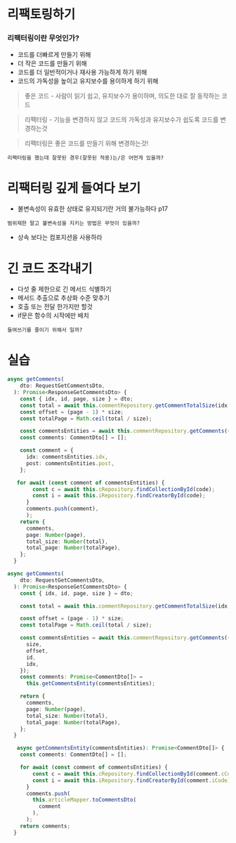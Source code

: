 # 리팩토링하기

### 리팩터링이란 무엇인가?

- 코드를 더빠르게 만들기 위해
- 더 작은 코드를 만들기 위해
- 코드를 더 일반적이거나 재사용 가능하게 하기 위해
- 코드의 가독성을 높이고 유지보수를 용이하게 하기 위해

> 좋은 코드 - 사람이 읽기 쉽고, 유지보수가 용이하며, 의도한 대로 잘 동작하는 코드

> 리팩터링 - 기능을 변경하지 않고 코드의 가독성과 유지보수가 쉽도록 코드를 변경하는것

> 리팩터링은 좋은 코드를 만들기 위해 변경하는것!

```
리팩터링을 했는데 잘못된 경우(잘못된 적용)는/은 어떤게 있을까?
```

# 리팩터링 깊게 들여다 보기

- 불변속성이 유효한 상태로 유지되기란 거의 불가능하다 p17

```
범위제한 말고 불변속성을 지키는 방법은 무엇이 있을까?
```

- 상속 보다는 컴포지션을 사용하라

# 긴 코드 조각내기

- 다섯 줄 제한으로 긴 메서드 식별하기
- 메서드 추출으로 추상화 수준 맞추기
- 호출 또는 전달 한가지만 할것
- if문은 함수의 시작에만 배치

```
들여쓰기를 줄이기 위해서 일까?
```

# 실습

```ts
async getComments(
    dto: RequestGetCommentsDto,
  ): Promise<ResponseGetCommentsDto> {
    const { idx, id, page, size } = dto;
    const total = await this.commentRepository.getCommentTotalSize(idx, id);
    const offset = (page - 1) * size;
    const totalPage = Math.ceil(total / size);

    const commentsEntities = await this.commentRepository.getComments({size,offset,id,idx});
    const comments: CommentDto[] = [];

    const comment = {
      idx: commentsEntities.idx,
      post: commentsEntities.post,
    };

   for await (const comment of commentsEntities) {
        const c = await this.cRepository.findCollectionById(code);
        const i = await this.iRepository.findCreatorById(code);
      }
      comments.push(comment),
      );
    return {
      comments,
      page: Number(page),
      total_size: Number(total),
      total_page: Number(totalPage),
    };
  }
```

```ts
async getComments(
    dto: RequestGetCommentsDto,
  ): Promise<ResponseGetCommentsDto> {
    const { idx, id, page, size } = dto;

    const total = await this.commentRepository.getCommentTotalSize(idx, id);

    const offset = (page - 1) * size;
    const totalPage = Math.ceil(total / size);

    const commentsEntities = await this.commentRepository.getComments({
      size,
      offset,
      id,
      idx,
    });
    const comments: Promise<CommentDto[]> =
      this.getCommentsEntity(commentsEntities);

    return {
      comments,
      page: Number(page),
      total_size: Number(total),
      total_page: Number(totalPage),
    };
  }

   async getCommentsEntity(commentsEntities): Promise<CommentDto[]> {
    const comments: CommentDto[] = [];

    for await (const comment of commentsEntities) {
        const c = await this.cRepository.findCollectionById(comment.cCode);
        const i = await this.iRepository.findCreatorById(comment.iCode);
      }
      comments.push(
        this.articleMapper.toCommentsDto(
          comment
        ),
      );
    return comments;
  }
```
